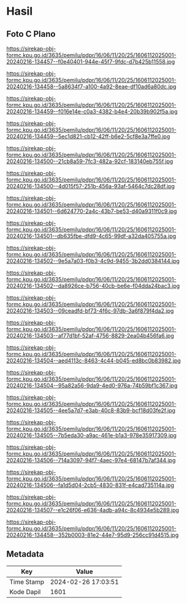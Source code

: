# Hasil

## Foto C Plano

https://sirekap-obj-formc.kpu.go.id/3635/pemilu/pdpr/16/06/11/20/25/1606112025001-20240216-134457--f0e40401-944e-45f7-9fdc-d7b425b11558.jpg

https://sirekap-obj-formc.kpu.go.id/3635/pemilu/pdpr/16/06/11/20/25/1606112025001-20240216-134458--5a8634f7-a100-4a92-8eae-df10ad6a80dc.jpg

https://sirekap-obj-formc.kpu.go.id/3635/pemilu/pdpr/16/06/11/20/25/1606112025001-20240216-134459--f016e14e-c0a3-4382-b4e4-20b39b902f5a.jpg

https://sirekap-obj-formc.kpu.go.id/3635/pemilu/pdpr/16/06/11/20/25/1606112025001-20240216-134459--5ec1d821-cb12-42ff-b6e2-5cf8e3a7ffe0.jpg

https://sirekap-obj-formc.kpu.go.id/3635/pemilu/pdpr/16/06/11/20/25/1606112025001-20240216-134500--21cb8a59-7fc3-482a-92cf-183140eb755f.jpg

https://sirekap-obj-formc.kpu.go.id/3635/pemilu/pdpr/16/06/11/20/25/1606112025001-20240216-134500--4d015f57-251b-456a-93af-5464c7dc28df.jpg

https://sirekap-obj-formc.kpu.go.id/3635/pemilu/pdpr/16/06/11/20/25/1606112025001-20240216-134501--6d624770-2a4c-43b7-be53-d40a9311f0c9.jpg

https://sirekap-obj-formc.kpu.go.id/3635/pemilu/pdpr/16/06/11/20/25/1606112025001-20240216-134501--db635fbe-dfd9-4c65-99df-a32da405755a.jpg

https://sirekap-obj-formc.kpu.go.id/3635/pemilu/pdpr/16/06/11/20/25/1606112025001-20240216-134502--9e5a7a03-f0b3-4c9d-9455-3b2dd0384144.jpg

https://sirekap-obj-formc.kpu.go.id/3635/pemilu/pdpr/16/06/11/20/25/1606112025001-20240216-134502--da8926ce-b756-40cb-be6e-f04dda24bac3.jpg

https://sirekap-obj-formc.kpu.go.id/3635/pemilu/pdpr/16/06/11/20/25/1606112025001-20240216-134503--09ceadfd-bf73-4f6c-97db-3a6f879f4da2.jpg

https://sirekap-obj-formc.kpu.go.id/3635/pemilu/pdpr/16/06/11/20/25/1606112025001-20240216-134503--af77d1bf-52af-4756-8829-2ea04b456fa6.jpg

https://sirekap-obj-formc.kpu.go.id/3635/pemilu/pdpr/16/06/11/20/25/1606112025001-20240216-134504--aed4113c-8463-4c44-b045-ed8bc0b83982.jpg

https://sirekap-obj-formc.kpu.go.id/3635/pemilu/pdpr/16/06/11/20/25/1606112025001-20240216-134504--95a82a56-9da9-4ed0-976a-74b59bf1c367.jpg

https://sirekap-obj-formc.kpu.go.id/3635/pemilu/pdpr/16/06/11/20/25/1606112025001-20240216-134505--4ee5a7d7-e3ab-40c8-83b9-bcf18d03fe2f.jpg

https://sirekap-obj-formc.kpu.go.id/3635/pemilu/pdpr/16/06/11/20/25/1606112025001-20240216-134505--7b5eda30-a9ac-461e-b1a3-978e35917309.jpg

https://sirekap-obj-formc.kpu.go.id/3635/pemilu/pdpr/16/06/11/20/25/1606112025001-20240216-134506--714a3097-94f7-4aec-97e4-68147b7af344.jpg

https://sirekap-obj-formc.kpu.go.id/3635/pemilu/pdpr/16/06/11/20/25/1606112025001-20240216-134506--fa1d5d04-2cb5-4830-831f-e4cad735114a.jpg

https://sirekap-obj-formc.kpu.go.id/3635/pemilu/pdpr/16/06/11/20/25/1606112025001-20240216-134507--e1c26f06-e636-4adb-a94c-8c4934e5b289.jpg

https://sirekap-obj-formc.kpu.go.id/3635/pemilu/pdpr/16/06/11/20/25/1606112025001-20240216-134458--352b0003-81e2-44e7-95d9-256cc91d4515.jpg


## Metadata

| Key        | Value               |
| ---------- | ------------------- |
| Time Stamp | 2024-02-26 17:03:51 |
| Kode Dapil | 1601                |



